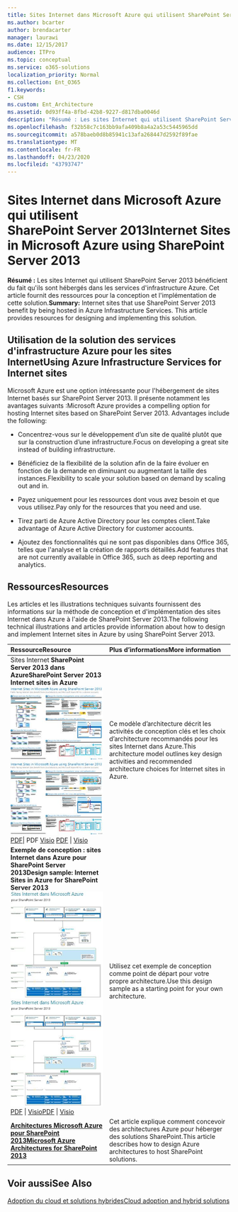 ```yaml
---
title: Sites Internet dans Microsoft Azure qui utilisent SharePoint Server 2013
ms.author: bcarter
author: brendacarter
manager: laurawi
ms.date: 12/15/2017
audience: ITPro
ms.topic: conceptual
ms.service: o365-solutions
localization_priority: Normal
ms.collection: Ent_O365
f1.keywords:
- CSH
ms.custom: Ent_Architecture
ms.assetid: 0d93ff4a-8fbd-42b8-9227-d817dba0046d
description: "Résumé : Les sites Internet qui utilisent SharePoint Server 2013 bénéficient du fait qu'ils sont hébergés dans services d'infrastructure Azure. Cet article fournit des ressources pour la conception et l'implémentation de cette solution."
ms.openlocfilehash: f32b58c7c163bb9afa409b8a4a2a53c5445965dd
ms.sourcegitcommit: a578baeb0d8b85941c13afa268447d2592f89fae
ms.translationtype: MT
ms.contentlocale: fr-FR
ms.lasthandoff: 04/23/2020
ms.locfileid: "43793747"
---
```

# <a name="internet-sites-in-microsoft-azure-using-sharepoint-server-2013"></a><span data-ttu-id="45670-104">Sites Internet dans Microsoft Azure qui utilisent SharePoint Server 2013</span><span class="sxs-lookup"><span data-stu-id="45670-104">Internet Sites in Microsoft Azure using SharePoint Server 2013</span></span>

 <span data-ttu-id="45670-p102">**Résumé :** Les sites Internet qui utilisent SharePoint Server 2013 bénéficient du fait qu'ils sont hébergés dans les services d'infrastructure Azure. Cet article fournit des ressources pour la conception et l'implémentation de cette solution.</span><span class="sxs-lookup"><span data-stu-id="45670-p102">**Summary:** Internet sites that use SharePoint Server 2013 benefit by being hosted in Azure Infrastructure Services. This article provides resources for designing and implementing this solution.</span></span>
  
## <a name="using-azure-infrastructure-services-for-internet-sites"></a><span data-ttu-id="45670-107">Utilisation de la solution des services d'infrastructure Azure pour les sites Internet</span><span class="sxs-lookup"><span data-stu-id="45670-107">Using Azure Infrastructure Services for Internet sites</span></span>

<span data-ttu-id="45670-p103">Microsoft Azure est une option intéressante pour l'hébergement de sites Internet basés sur SharePoint Server 2013. Il présente notamment les avantages suivants :</span><span class="sxs-lookup"><span data-stu-id="45670-p103">Microsoft Azure provides a compelling option for hosting Internet sites based on SharePoint Server 2013. Advantages include the following:</span></span>
  
- <span data-ttu-id="45670-110">Concentrez-vous sur le développement d’un site de qualité plutôt que sur la construction d’une infrastructure.</span><span class="sxs-lookup"><span data-stu-id="45670-110">Focus on developing a great site instead of building infrastructure.</span></span>
    
- <span data-ttu-id="45670-111">Bénéficiez de la flexibilité de la solution afin de la faire évoluer en fonction de la demande en diminuant ou augmentant la taille des instances.</span><span class="sxs-lookup"><span data-stu-id="45670-111">Flexibility to scale your solution based on demand by scaling out and in.</span></span>
    
- <span data-ttu-id="45670-112">Payez uniquement pour les ressources dont vous avez besoin et que vous utilisez.</span><span class="sxs-lookup"><span data-stu-id="45670-112">Pay only for the resources that you need and use.</span></span>
    
- <span data-ttu-id="45670-113">Tirez parti de Azure Active Directory pour les comptes client.</span><span class="sxs-lookup"><span data-stu-id="45670-113">Take advantage of Azure Active Directory for customer accounts.</span></span>
    
- <span data-ttu-id="45670-114">Ajoutez des fonctionnalités qui ne sont pas disponibles dans Office 365, telles que l'analyse et la création de rapports détaillés.</span><span class="sxs-lookup"><span data-stu-id="45670-114">Add features that are not currently available in Office 365, such as deep reporting and analytics.</span></span>
    
## <a name="resources"></a><span data-ttu-id="45670-115">Ressources</span><span class="sxs-lookup"><span data-stu-id="45670-115">Resources</span></span>

<span data-ttu-id="45670-116">Les articles et les illustrations techniques suivants fournissent des informations sur la méthode de conception et d'implémentation des sites Internet dans Azure à l'aide de SharePoint Server 2013.</span><span class="sxs-lookup"><span data-stu-id="45670-116">The following technical illustrations and articles provide information about how to design and implement Internet sites in Azure by using SharePoint Server 2013.</span></span>
  
|<span data-ttu-id="45670-117">**Ressource**</span><span class="sxs-lookup"><span data-stu-id="45670-117">**Resource**</span></span>|<span data-ttu-id="45670-118">**Plus d’informations**</span><span class="sxs-lookup"><span data-stu-id="45670-118">**More information**</span></span>|
|:-----|:-----|
|<span data-ttu-id="45670-119">Sites Internet **SharePoint Server 2013 dans Azure**</span><span class="sxs-lookup"><span data-stu-id="45670-119">**SharePoint Server 2013 Internet sites in Azure**</span></span> <br/> <span data-ttu-id="45670-120">[![Image de sites Internet dans Azure utilisant SharePoint](media/MS-AZ-SPInternetSites.jpg)          ](https://go.microsoft.com/fwlink/p/?LinkId=392552)</span><span class="sxs-lookup"><span data-stu-id="45670-120">[![Image of Internet sites in Azure using SharePoint](media/MS-AZ-SPInternetSites.jpg)          ](https://go.microsoft.com/fwlink/p/?LinkId=392552)</span></span> <br/> <span data-ttu-id="45670-121">[PDF](https://go.microsoft.com/fwlink/p/?LinkId=392552)\| PDF [           ](https://go.microsoft.com/fwlink/p/?LinkId=392551) [Visio](https://go.microsoft.com/fwlink/p/?LinkId=392551)  </span><span class="sxs-lookup"><span data-stu-id="45670-121">[PDF](https://go.microsoft.com/fwlink/p/?LinkId=392552)  \| [          ](https://go.microsoft.com/fwlink/p/?LinkId=392551)[Visio](https://go.microsoft.com/fwlink/p/?LinkId=392551)</span></span> <br/> |<span data-ttu-id="45670-122">Ce modèle d’architecture décrit les activités de conception clés et les choix d’architecture recommandés pour les sites Internet dans Azure.</span><span class="sxs-lookup"><span data-stu-id="45670-122">This architecture model outlines key design activities and recommended architecture choices for Internet sites in Azure.</span></span>  <br/> |
|<span data-ttu-id="45670-123">**Exemple de conception : sites Internet dans Azure pour SharePoint Server 2013**</span><span class="sxs-lookup"><span data-stu-id="45670-123">**Design sample: Internet Sites in Azure for SharePoint Server 2013**</span></span> <br/> <span data-ttu-id="45670-124">[![Image de l’exemple de conception : sites Internet dans Microsoft Azure pour SharePoint 2013](media/MS-AZ-InternetSitesDesignSample.jpg)          ](https://go.microsoft.com/fwlink/p/?LinkId=392549)</span><span class="sxs-lookup"><span data-stu-id="45670-124">[![Image of the Design sample: Internet sites in Microsoft Azure for SharePoint 2013](media/MS-AZ-InternetSitesDesignSample.jpg)          ](https://go.microsoft.com/fwlink/p/?LinkId=392549)</span></span> <br/> <span data-ttu-id="45670-125">[PDF](https://go.microsoft.com/fwlink/p/?LinkId=392549)  \| [Visio](https://go.microsoft.com/fwlink/p/?LinkId=392548)</span><span class="sxs-lookup"><span data-stu-id="45670-125">[PDF](https://go.microsoft.com/fwlink/p/?LinkId=392549)  \| [Visio](https://go.microsoft.com/fwlink/p/?LinkId=392548)</span></span> <br/> |<span data-ttu-id="45670-126">Utilisez cet exemple de conception comme point de départ pour votre propre architecture.</span><span class="sxs-lookup"><span data-stu-id="45670-126">Use this design sample as a starting point for your own architecture.</span></span>  <br/> |
|<span data-ttu-id="45670-127">**[Architectures Microsoft Azure pour SharePoint 2013](microsoft-azure-architectures-for-sharepoint-2013.md)**</span><span class="sxs-lookup"><span data-stu-id="45670-127">**[Microsoft Azure Architectures for SharePoint 2013](microsoft-azure-architectures-for-sharepoint-2013.md)**</span></span> <br/> |<span data-ttu-id="45670-128">Cet article explique comment concevoir des architectures Azure pour héberger des solutions SharePoint.</span><span class="sxs-lookup"><span data-stu-id="45670-128">This article describes how to design Azure architectures to host SharePoint solutions.</span></span>  <br/> |

## <a name="see-also"></a><span data-ttu-id="45670-129">Voir aussi</span><span class="sxs-lookup"><span data-stu-id="45670-129">See Also</span></span>

[<span data-ttu-id="45670-130">Adoption du cloud et solutions hybrides</span><span class="sxs-lookup"><span data-stu-id="45670-130">Cloud adoption and hybrid solutions</span></span>](cloud-adoption-and-hybrid-solutions.yml)



